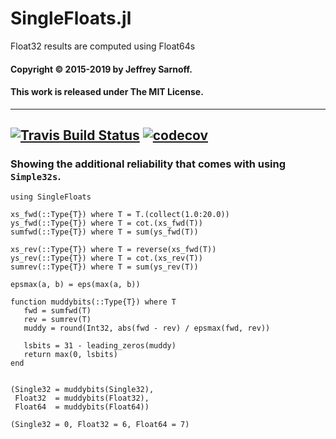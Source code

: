 # SingleFloats.jl
Float32 results are computed using Float64s

#### Copyright © 2015-2019 by Jeffrey Sarnoff.
####  This work is released under The MIT License.

----
[![Travis Build Status](https://travis-ci.org/JeffreySarnoff/SingleFloats.jl.svg?branch=master)](https://travis-ci.org/JeffreySarnoff/SingleFloats.jl) [![codecov](https://codecov.io/gh/JeffreySarnoff/SingleFloats.jl/branch/master/graph/badge.svg)](https://codecov.io/gh/JeffreySarnoff/SingleFloats.jl)
----

### Showing the additional reliability that comes with using `Simple32s`.

```
using SingleFloats

xs_fwd(::Type{T}) where T = T.(collect(1.0:20.0))
ys_fwd(::Type{T}) where T = cot.(xs_fwd(T))
sumfwd(::Type{T}) where T = sum(ys_fwd(T))

xs_rev(::Type{T}) where T = reverse(xs_fwd(T))
ys_rev(::Type{T}) where T = cot.(xs_rev(T))
sumrev(::Type{T}) where T = sum(ys_rev(T))

epsmax(a, b) = eps(max(a, b))

function muddybits(::Type{T}) where T
   fwd = sumfwd(T)
   rev = sumrev(T)
   muddy = round(Int32, abs(fwd - rev) / epsmax(fwd, rev))

   lsbits = 31 - leading_zeros(muddy)
   return max(0, lsbits)
end


(Single32 = muddybits(Single32),
 Float32  = muddybits(Float32),
 Float64  = muddybits(Float64))

(Single32 = 0, Float32 = 6, Float64 = 7)


```
